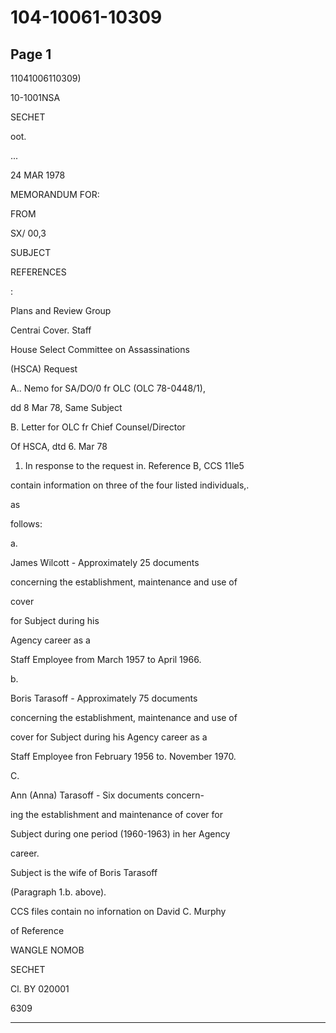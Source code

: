 # 104-10061-10309

## Page 1

11041006110309)

10-1001NSA

SECHET

oot.

...

24 MAR 1978

MEMORANDUM FOR:

FROM

SX/ 00,3

SUBJECT

REFERENCES

:

Plans and Review Group

Centrai Cover. Staff

House Select Committee on Assassinations

(HSCA) Request

A.. Nemo for SA/DO/0 fr OLC (OLC 78-0448/1),

dd 8 Mar 78, Same Subject

B. Letter for OLC fr Chief Counsel/Director

Of HSCA, dtd 6. Mar 78

1. In response to the request in. Reference B, CCS 11le5

contain information on three of the four listed individuals,.

as

follows:

a.

James Wilcott - Approximately 25 documents

concerning the establishment, maintenance and use of

cover

for Subject during his

Agency career as a

Staff Employee from March 1957 to April 1966.

b.

Boris Tarasoff - Approximately 75 documents

concerning the establishment, maintenance and use of

cover for Subject during his Agency career as a

Staff Employee fron February 1956 to. November 1970.

C.

Ann (Anna) Tarasoff - Six documents concern-

ing the establishment and maintenance of cover for

Subject during one period (1960-1963) in her Agency

career.

Subject is the wife of Boris Tarasoff

(Paragraph 1.b. above).

CCS files contain no infornation on David C. Murphy

of Reference

WANGLE NOMOB

SECHET

Cl. BY 020001

6309

---

